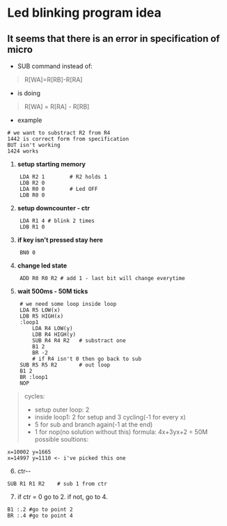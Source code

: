 # Led blinking program idea

## **It seems that there is an error in specification of micro**

- SUB command instead of:
> R[WA]=R[RB]-R[RA]
- is doing
> R[WA] = R[RA] - R[RB]
- example
```
# we want to substract R2 from R4
1442 is correct form from specification
BUT isn't working
1424 works
```

1. **setup starting memory**
```
    LDA R2 1        # R2 holds 1
    LDB R2 0
    LDA R0 0        # Led OFF
    LDB R0 0
```
2. **setup downcounter - ctr**
```
    LDA R1 4 # blink 2 times
    LDB R1 0
```
3. **if key isn't pressed stay here**
```
    BN0 0
```
4. **change led state**
```
    ADD R0 R0 R2 # add 1 - last bit will change everytime
```
5. **wait 500ms - 50M ticks**
```
    # we need some loop inside loop
    LDA R5 LOW(x)
    LDB R5 HIGH(x)
    :loop1
        LDA R4 LOW(y)
        LDB R4 HIGH(y)
        SUB R4 R4 R2   # substract one
        B1 2
        BR -2
        # if R4 isn't 0 then go back to sub
    SUB R5 R5 R2       # out loop
    B1 2
    BR :loop1
    NOP
```
> cycles:
> - setup outer loop: 2
> - inside loop1: 2 for setup and 3 cycling(-1 for every x)
> - 5 for sub and branch again(-1 at the end)
> - 1 for nop(no solution without this)
> formula: 4x+3yx+2 = 50M
> possible soultions:
```
x=10002 y=1665
x=14997 y=1110 <- i've picked this one
```
6. ctr--
```
SUB R1 R1 R2    # sub 1 from ctr
```
7. if ctr = 0 go to 2. if not, go to 4.
```
B1 :.2 #go to point 2
BR :.4 #go to point 4
```
